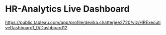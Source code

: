 # HR-Analytics Live Dashboard

https://public.tableau.com/app/profile/devika.chatterjee2720/viz/HRExecutiveDashboard1_0/Dashboard12
